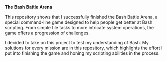 𝐓𝐡𝐞 𝐁𝐚𝐬𝐡 𝐁𝐚𝐭𝐭𝐥𝐞 𝐀𝐫𝐞𝐧𝐚

This repository shows that I successfully finished the Bash Battle Arena, a special command-line game designed to help people get better at Bash scripting. From simple file tasks to more intricate system operations, the game offers a progression of challenges.

I decided to take on this project to test my understanding of Bash. My solutions for every mission are in this repository, which highlights the effort I put into finishing the game and honing my scripting abilities in the process.

